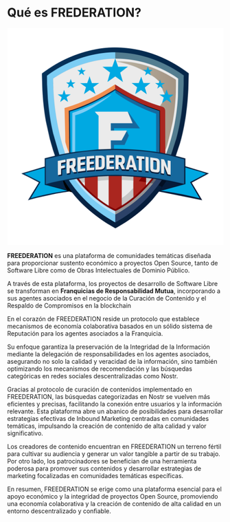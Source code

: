 # Qué es FREDERATION?

![FREEDERATION](img/FreederationLogo.svg)

**FREEDERATION** es una plataforma de comunidades temáticas diseñada para proporcionar sustento económico a proyectos Open Source, tanto de Software Libre como de Obras Intelectuales de Dominio Público. 

A través de esta plataforma, los proyectos de desarrollo de Software Libre se transforman en **Franquicias de Responsabilidad Mutua**, incorporando a sus agentes asociados en el negocio de la Curación de Contenido y el Respaldo de Compromisos en la blockchain

En el corazón de FREEDERATION reside un protocolo que establece mecanismos de economía colaborativa basados en un sólido sistema de Reputación para los agentes asociados a la Franquicia. 

Su enfoque garantiza la preservación de la Integridad de la Información mediante la delegación de responsabilidades en los agentes asociados, asegurando no solo la calidad y veracidad de la información, sino también optimizando los mecanismos de recomendación y las búsquedas categóricas en redes sociales descentralizadas como Nostr.

Gracias al protocolo de curación de contenidos implementado en FREEDERATION, las búsquedas categorizadas en Nostr se vuelven más eficientes y precisas, facilitando la conexión entre usuarios y la información relevante. Esta plataforma abre un abanico de posibilidades para desarrollar estrategias efectivas de Inbound Marketing centradas en comunidades temáticas, impulsando la creación de contenido de alta calidad y valor significativo.

Los creadores de contenido encuentran en FREEDERATION un terreno fértil para cultivar su audiencia y generar un valor tangible a partir de su trabajo. Por otro lado, los patrocinadores se benefician de una herramienta poderosa para promover sus contenidos y desarrollar estrategias de marketing focalizadas en comunidades temáticas específicas.

En resumen, FREEDERATION se erige como una plataforma esencial para el apoyo económico y la integridad de proyectos Open Source, promoviendo una economía colaborativa y la creación de contenido de alta calidad en un entorno descentralizado y confiable.
